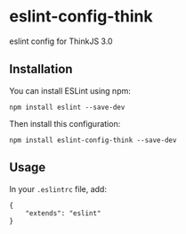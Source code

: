 # eslint-config-think

eslint config for ThinkJS 3.0

## Installation

You can install ESLint using npm:

```
npm install eslint --save-dev
```
Then install this configuration:

```
npm install eslint-config-think --save-dev
```

## Usage

In your `.eslintrc` file, add:

```
{
    "extends": "eslint"
}
```
